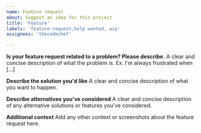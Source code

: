 ```yaml
---
name: Feature request
about: Suggest an idea for this project
title: 'Feature'
labels: 'feature-request,help wanted, wip'
assignees: 'thecodechef'

---
```


**Is your feature request related to a problem? Please describe.**
A clear and concise description of what the problem is. Ex. I'm always frustrated when [...]

**Describe the solution you'd like**
A clear and concise description of what you want to happen.

**Describe alternatives you've considered**
A clear and concise description of any alternative solutions or features you've considered.

**Additional context**
Add any other context or screenshots about the feature request here.
